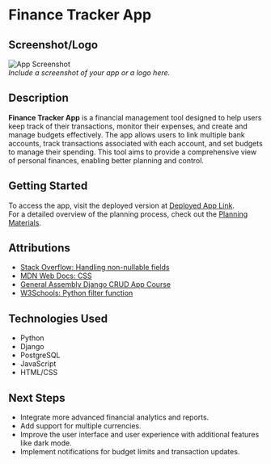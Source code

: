 # Finance Tracker App

## Screenshot/Logo
![App Screenshot](link-to-screenshot)  
*Include a screenshot of your app or a logo here.*

## Description
**Finance Tracker App** is a financial management tool designed to help users keep track of their transactions, monitor their expenses, and create and manage budgets effectively. The app allows users to link multiple bank accounts, track transactions associated with each account, and set budgets to manage their spending. This tool aims to provide a comprehensive view of personal finances, enabling better planning and control.

## Getting Started
To access the app, visit the deployed version at [Deployed App Link](link-to-deployed-app).  
For a detailed overview of the planning process, check out the [Planning Materials](link-to-planning-materials).

## Attributions
- [Stack Overflow: Handling non-nullable fields](https://stackoverflow.com/questions/26185687/you-are-trying-to-add-a-non-nullable-field-new-field-to-userprofile-without-a)
- [MDN Web Docs: CSS](https://developer.mozilla.org/en-US/docs/Web/CSS)
- [General Assembly Django CRUD App Course](https://generalassembly.instructure.com/courses/358/pages/django-crud-app-cat-collector?module_item_id=22988)
- [W3Schools: Python filter function](https://www.w3schools.com/python/ref_func_filter.asp)

## Technologies Used
- Python
- Django
- PostgreSQL
- JavaScript
- HTML/CSS

## Next Steps
- Integrate more advanced financial analytics and reports.
- Add support for multiple currencies.
- Improve the user interface and user experience with additional features like dark mode.
- Implement notifications for budget limits and transaction updates.
